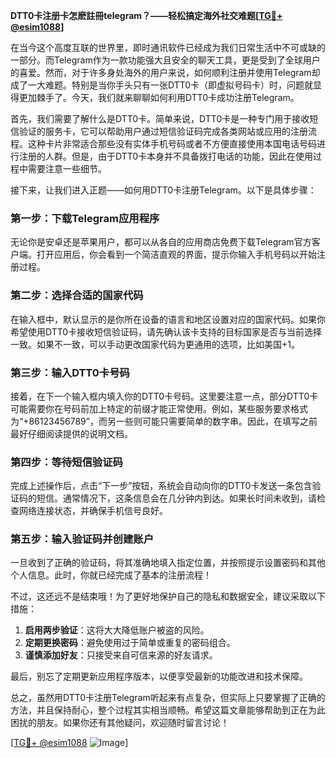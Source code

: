 **DTT0卡注册卡怎麽註冊telegram？——轻松搞定海外社交难题[[TG💪+ @esim1088](https://t.me/s/esim1088)]**

在当今这个高度互联的世界里，即时通讯软件已经成为我们日常生活中不可或缺的一部分。而Telegram作为一款功能强大且安全的聊天工具，更是受到了全球用户的喜爱。然而，对于许多身处海外的用户来说，如何顺利注册并使用Telegram却成了一大难题。特别是当你手头只有一张DTT0卡（即虚拟号码卡）时，问题就显得更加棘手了。今天，我们就来聊聊如何利用DTT0卡成功注册Telegram。

首先，我们需要了解什么是DTT0卡。简单来说，DTT0卡是一种专门用于接收短信验证的服务卡，它可以帮助用户通过短信验证码完成各类网站或应用的注册流程。这种卡片非常适合那些没有实体手机号码或者不方便直接使用本国电话号码进行注册的人群。但是，由于DTT0卡本身并不具备拨打电话的功能，因此在使用过程中需要注意一些细节。

接下来，让我们进入正题——如何用DTT0卡注册Telegram。以下是具体步骤：

### 第一步：下载Telegram应用程序
无论你是安卓还是苹果用户，都可以从各自的应用商店免费下载Telegram官方客户端。打开应用后，你会看到一个简洁直观的界面，提示你输入手机号码以开始注册过程。

### 第二步：选择合适的国家代码
在输入框中，默认显示的是你所在设备的语言和地区设置对应的国家代码。如果你希望使用DTT0卡接收短信验证码，请先确认该卡支持的目标国家是否与当前选择一致。如果不一致，可以手动更改国家代码为更通用的选项，比如美国+1。

### 第三步：输入DTT0卡号码
接着，在下一个输入框内填入你的DTT0卡号码。这里要注意一点，部分DTT0卡可能需要你在号码前加上特定的前缀才能正常使用。例如，某些服务要求格式为“+86123456789”，而另一些则可能只需要简单的数字串。因此，在填写之前最好仔细阅读提供的说明文档。

### 第四步：等待短信验证码
完成上述操作后，点击“下一步”按钮，系统会自动向你的DTT0卡发送一条包含验证码的短信。通常情况下，这条信息会在几分钟内到达。如果长时间未收到，请检查网络连接状态，并确保手机信号良好。

### 第五步：输入验证码并创建账户
一旦收到了正确的验证码，将其准确地填入指定位置，并按照提示设置密码和其他个人信息。此时，你就已经完成了基本的注册流程！

不过，这还远不是结束哦！为了更好地保护自己的隐私和数据安全，建议采取以下措施：

1. **启用两步验证**：这将大大降低账户被盗的风险。
2. **定期更换密码**：避免使用过于简单或重复的密码组合。
3. **谨慎添加好友**：只接受来自可信来源的好友请求。

最后，别忘了定期更新应用程序版本，以便享受最新的功能改进和技术保障。

总之，虽然用DTT0卡注册Telegram听起来有点复杂，但实际上只要掌握了正确的方法，并且保持耐心，整个过程其实相当顺畅。希望这篇文章能够帮助到正在为此困扰的朋友。如果你还有其他疑问，欢迎随时留言讨论！

[[TG💪+ @esim1088](https://t.me/s/esim1088) ![Image](https://i.postimg.cc/4NQfJmqS/Snipaste-2025-05-13-00-14-12.png)]